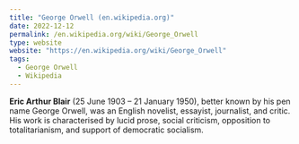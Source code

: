 ```yaml
---
title: "George Orwell (en.wikipedia.org)"
date: 2022-12-12
permalink: /en.wikipedia.org/wiki/George_Orwell
type: website
website: "https://en.wikipedia.org/wiki/George_Orwell"
tags:
  - George Orwell
  - Wikipedia
---
```

**Eric Arthur Blair** (25 June 1903 – 21 January 1950), better known by his pen name George Orwell, was an English novelist, essayist, journalist, and critic. His work is characterised by lucid prose, social criticism, opposition to totalitarianism, and support of democratic socialism.